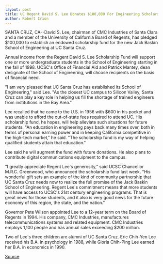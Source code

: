 ```yaml
---
layout: post
title: UC Regent David S. Lee Donates $100,000 For Engineering Scholarships At UCSC
author: Robert Irion
---
```


SANTA CRUZ, CA--David S. Lee, chairman of CMC Industries of Santa  Clara and a member of the University of California Board of Regents,  has pledged $100,000 to establish an endowed scholarship fund for  the new Jack Baskin School of Engineering at UC Santa Cruz.

Annual income from the Regent David S. Lee Scholarship Fund  will support one or more undergraduate students in the School of  Engineering starting in the fall of 1998. UCSC's Office of Financial  Aid and Patrick Mantey, dean designate of the School of Engineering,  will choose recipients on the basis of financial need.

"I am very pleased that UC Santa Cruz has established its  School of Engineering," said Lee. "As the closest UC campus to  Silicon Valley, Santa Cruz can play a key role in helping us fill the  shortage of trained engineers from institutions in the Bay Area."

Lee recalled that he came to the U.S. in 1956 with $600 in his  pocket and was unable to afford the out-of-state fees required to  attend UC. His scholarship fund, he hopes, will help alleviate such  situations for future students. "An education in engineering pays  back many times over, both in terms of personal earning power and  in keeping California competitive in the high-tech market," he said.  "The scholarship fund is my way of helping qualified students attain  that education."

Lee said he will augment the fund with future donations. He  also plans to contribute digital communications equipment to the  campus.

"I greatly appreciate Regent Lee's generosity," said UCSC  Chancellor M.R.C. Greenwood, who announced the scholarship fund  last week. "His wonderful gift sets an example of the kind of  community partnership that UC Santa Cruz needs now to realize the  full promise of the Jack Baskin School of Engineering. Regent Lee's  commitment means that more students will have access to UCSC's  21st century engineering programs. That is great news for those  students, and it also is very good news for the future economy of  this region, the state, and the nation."

Governor Pete Wilson appointed Lee to a 12-year term on the  Board of Regents in 1994. His company, CMC Industries,  manufactures telecommunications systems and related equipment.  CMC Industries employs 1,100 people and has annual sales exceeding  $200 million.

Two of Lee's three children are alumni of UC Santa Cruz. Eric Chih-Yen Lee received his B.A. in psychology in 1988, while  Gloria Chih-Ping Lee earned her B.A. in economics in 1990.

[Source](http://www1.ucsc.edu/news_events/press_releases/archive/96-97/05-97/053097-Regent_David_Lee_cr.html "Permalink to 053097-Regent_David_Lee_cr")